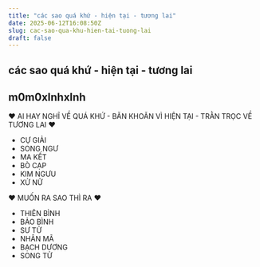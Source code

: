 ```yaml
---
title: "các sao quá khứ - hiện tại - tương lai"
date: 2025-06-12T16:08:50Z
slug: cac-sao-qua-khu-hien-tai-tuong-lai
draft: false
---
```


## các sao quá khứ - hiện tại - tương lai

## m0m0xInhxInh

♥ AI HAY NGHĨ VỀ QUÁ KHỨ - BĂN KHOĂN VÌ HIỆN TẠI - TRẰN TRỌC VỀ TƯƠNG LAI ♥ 

- CỰ GIẢI
- SONG NGƯ 
- MA KẾT 
- BÒ CẠP 
- KIM NGƯU 
- XỬ NỮ 

♥ MUỐN RA SAO THÌ RA ♥ 

- THIÊN BÌNH
- BẢO BÌNH
- SƯ TỬ 
- NHÂN MÃ
- BẠCH DƯƠNG 
- SONG TỬ
